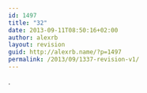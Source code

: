 ```yaml
---
id: 1497
title: "32"
date: 2013-09-11T08:50:16+02:00
author: alexrb
layout: revision
guid: http://alexrb.name/?p=1497
permalink: /2013/09/1337-revision-v1/
---
```

.